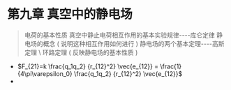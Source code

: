 # 第九章 真空中的静电场

> 电荷的基本性质
> 真空中静止电荷相互作用的基本实验规律----库仑定律
> 静电场的概念 ( 说明这种相互作用如何进行 )
> 静电场的两个基本定理----高斯定理 \ 环路定理 ( 反映静电场的基本性质 )

* $F_{21}=k \frac{q_1q_2} {r_{12}^2} \vec{e_{12}} = \frac{1} {4\pi\varepsilon_0} \frac{q_1q_2} {r_{12}^2} \vec{e_{12}}$
* 


